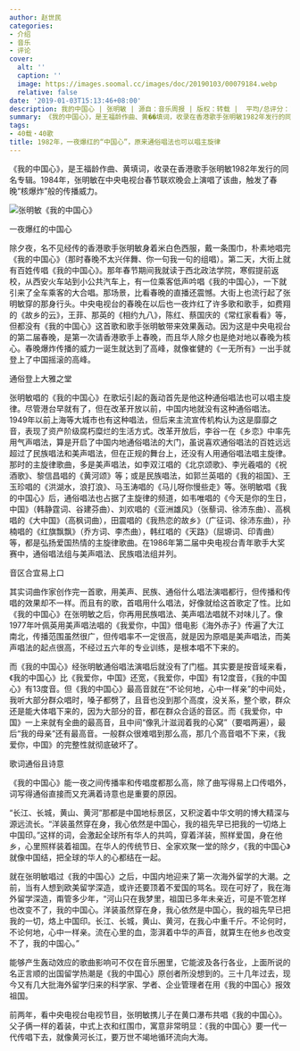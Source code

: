 ```yaml
---
author: 赵世民
categories:
- 介绍
- 音乐
- 评论
cover:
  alt: ''
  caption: ''
  image: https://images.soomal.cc/images/doc/20190103/00079184.webp
  relative: false
date: '2019-01-03T15:13:46+08:00'
description: 我的中国心 | 张明敏 | 源自：音乐周报 | 版权：转载 |  平均/总评分：10.00/10
summary: 《我的中国心》，是王福龄作曲、黄��填词，收录在香港歌手张明敏1982年发行的同名专辑。1984年，张明敏在中央电视台春节联欢晚会上演唱了该曲，触发了春晚“核爆炸”般的传播威力。
tags:
- 40载・40歌
title: 1982年，一夜爆红的“中国心”，原来通俗唱法也可以唱主旋律
---
```


《我的中国心》，是王福龄作曲、黄填词，收录在香港歌手张明敏1982年发行的同名专辑。1984年，张明敏在中央电视台春节联欢晚会上演唱了该曲，触发了春晚“核爆炸”般的传播威力。

![张明敏《我的中国心》](https://images.soomal.cc/images/doc/20190103/00079183.webp)





一夜爆红的中国心

除夕夜，名不见经传的香港歌手张明敏身着米白色西服，戴一条围巾，朴素地唱完《我的中国心》（那时春晚不太兴伴舞、你一句我一句的组唱）。第二天，大街上就有百姓传唱《我的中国心》。那年春节期间我就读于西北政法学院，寒假提前返校，从西安火车站到小公共汽车上，有一位乘客低声吟唱《我的中国心》，一下就引来了全车乘客的大合唱。那场景，比看春晚的直播还震憾。大街上也流行起了张明敏穿的那身行头。中央电视台的春晚在以后也一夜炸红了许多歌和歌手，如费翔的《故乡的云》，王菲、那英的《相约九八》，陈红、蔡国庆的《常红家看看》等，但都没有《我的中国心》这首歌和歌手张明敏带来效果轰动。因为这是中央电视台的第二届春晚，是第一次请香港歌手上春晚，而且华人除夕也是绝对地以春晚为核心。春晚爆炸传播的威力一诞生就达到了高峰，就像崔健的《一无所有》一出手就登上了中国摇滚的高峰。

通俗登上大雅之堂

张明敏唱的《我的中国心》在歌坛引起的轰动首先是他这种通俗唱法也可以唱主旋律。尽管港台早就有了，但在改革开放以前，中国内地就没有这种通俗唱法。1949年以前上海等大城市也有这种唱法，但后来主流宣传机构认为这是靡靡之音，表现了资产阶级腐朽糜烂的生活方式。改革开放后，李谷一在《乡恋》中率先用气声唱法，算是开启了中国内地通俗唱法的大门，虽说喜欢通俗唱法的百姓远远超过了民族唱法和美声唱法，但在正规的舞台上，还没有人用通俗唱法唱主旋律。那时的主旋律歌曲，多是美声唱法，如李双江唱的《北京颂歌》、李光羲唱的《祝酒歌》、黎信昌唱的《黄河颂》等；或是民族唱法，如郭兰英唱的《我的祖国》、王玉珍唱的《洪湖水，浪打浪》、马玉涛唱的《马儿呀你慢些走》等。张明敏唱《我的中国心》后，通俗唱法也占据了主旋律的频道，如韦唯唱的《今天是你的生日，中国》（韩静霆词、谷建芬曲）、刘欢唱的《亚洲雄风》（张藜词、徐沛东曲）、高枫唱的《大中国》（高枫词曲），田震唱的《我热恋的故乡》（广征词、徐沛东曲），孙楠唱的《红旗飘飘》（乔方词、李杰曲），韩红唱的《天路》（屈塬词、印青曲）等，都是弘扬爱国热情的主旋律歌曲。在1986年第二届中央电视台青年歌手大奖赛中，通俗唱法组与美声唱法、民族唱法组并列。

音区合宜易上口

其实词曲作家创作完一首歌，用美声、民族、通俗什么唱法演唱都行，但传播和传唱的效果却不一样。而且有的歌，首唱用什么唱法，好像就给这首歌定了性。比如《我的中国心》在张明敏之后，你再用民族唱法、美声唱法唱就不对味儿了。像1977年叶佩英用美声唱法唱的《我爱你，中国》借电影《海外赤子》传遍了大江南北，传播范围虽然很广，但传唱率不一定很高，就是因为原唱是美声唱法，而美声唱法的起点很高，不经过五六年的专业训练，是根本唱不下来的。

而《我的中国心》经张明敏通俗唱法演唱后就没有了门槛。其实要是按音域来看，《我的中国心》比《我爱你，中国》还宽，《我爱你，中国》有12度音，《我的中国心》有13度音。但《我的中国心》最高音就在“不论何地，心中一样亲”的中间处，我听大部分群众唱时，嗓子都劈了，且音也没到那个高度，没关系，整个歌，群众还是能大体唱下来的，因为大部分的音，都在群众合适的音区。而《我爱你，中国》一上来就有全曲的最高音，且中间“像乳汁滋润着我的心窝”（要唱两遍），最后“我的母亲”还有最高音。一般群众很难唱到那么高，那几个高音唱不下来，《我爱你，中国》的完整性就彻底破坏了。

歌词通俗且诗意

《我的中国心》能一夜之间传播率和传唱度都那么高，除了曲写得易上口传唱外，词写得通俗直接而又充满着诗意也是重要的原因。

“长江、长城，黄山、黄河”那都是中国地标景区，又积淀着中华文明的博大精深与源远流长。“洋装虽然穿在身，我心依然是中国心，我的祖先早已把我的一切烙上中国印。”这样的词，会激起全球所有华人的共鸣，穿着洋装，照样爱国，身在他乡，心里照样装着祖国。在华人的传统节日、全家欢聚一堂的除夕，《我的中国心》就像中国结，把全球的华人的心都结在一起。

就在张明敏唱过《我的中国心》之后，中国内地迎来了第一次海外留学的大潮。之前，当有人想到欧美留学深造，或许还要顶着不爱国的骂名。现在可好了，我在海外留学深造，甭管多少年，“河山只在我梦里，祖国已多年未亲近，可是不管怎样也改变不了，我的中国心。洋装虽然穿在身，我心依然是中国心，我的祖先早已把我的一切，烙上中国印。长江、长城，黄山、黄河，在我心中重千斤。不论何时，不论何地，心中一样亲。流在心里的血，澎湃着中华的声音，就算生在他乡也改变不了，我的中国心。”

能够产生轰动效应的歌曲影响可不仅在音乐圈里，它能波及各行各业，上面所说的名正言顺的出国留学热潮是《我的中国心》原创者所没想到的。三十几年过去，现今又有几大批海外留学归来的科学家、学者、企业管理者在用《我的中国心》报效祖国。

前两年，看中央电视台电视节目，张明敏携儿子在黄口瀑布共唱《我的中国心》。父子俩一样的着装，中式上衣和红围巾，寓意非常明显：《我的中国心》要一代一代传唱下去，就像黄河长江，要万世不竭地循环流向大海。
